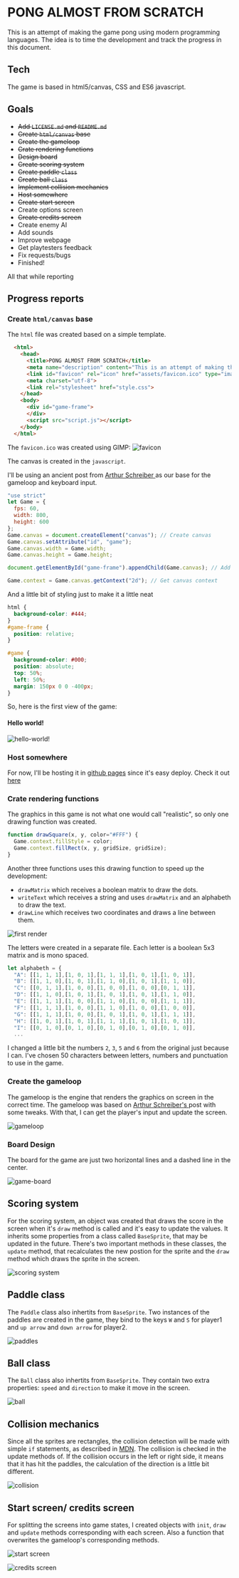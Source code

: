 # PONG ALMOST FROM SCRATCH
This is an attempt of making the game pong using modern programming languages. The idea is to time the development and track the progress in this document.

## Tech
The game is based in html5/canvas, CSS and ES6 javascript.

## Goals
* ~~Add `LICENSE.md` and `README.md`~~
* ~~Create `html/canvas` base~~
* ~~Create the gameloop~~
* ~~Crate rendering functions~~
* ~~Design board~~
* ~~Create scoring system~~
* ~~Create paddle `class`~~
* ~~Create ball `class`~~
* ~~Implement collision mechanics~~
* ~~Host somewhere~~
* ~~Create start screen~~
* Create options screen
* ~~Create credits screen~~
* Create enemy AI
* Add sounds
* Improve webpage
* Get playtesters feedback
* Fix requests/bugs
* Finished!

All that while reporting

## Progress reports
### Create `html/canvas` base

The `html` file was created based on a simple template.
```html
  <html>
    <head>
      <title>PONG ALMOST FROM SCRATCH</title>
      <meta name="description" content="This is an attempt of making the game pong using modern programming languages">
      <link id="favicon" rel="icon" href="assets/favicon.ico" type="image/x-icon">
      <meta charset="utf-8">
      <link rel="stylesheet" href="style.css">
    </head>
    <body>
      <div id="game-frame">
      </div>
      <script src="script.js"></script>
    </body>
  </html>
```

The `favicon.ico` was created using GIMP:
![favicon](report-assets/favicon.png "favicon")

The canvas is created in the `javascript`.

I'll be using an ancient post from [Arthur Schreiber
](http://nokarma.org/2011/02/02/javascript-game-development-the-game-loop/index.html) as our base for the gameloop and keyboard input.
```javascript
"use strict"
let Game = {
  fps: 60,
  width: 800,
  height: 600
};
Game.canvas = document.createElement("canvas"); // Create canvas
Game.canvas.setAttribute("id", "game");
Game.canvas.width = Game.width;
Game.canvas.height = Game.height;

document.getElementById("game-frame").appendChild(Game.canvas); // Add canvas to game-frame

Game.context = Game.canvas.getContext("2d"); // Get canvas context
```
And a little bit of styling just to make it a little neat

```css
html {
  background-color: #444;
}
#game-frame {
  position: relative;
}

#game {
  background-color: #000;
  position: absolute;
  top: 50%;
  left: 50%;
  margin: 150px 0 0 -400px;
}
```
So, here is the first view of the game:
#### Hello world!
![hello-world!](report-assets/hello-world.png "hello-world!")

### Host somewhere

For now, I'll be hosting it in [github pages](https://pages.github.com/) since it's easy deploy. Check it out [here](https://armlessjohn404.github.io/pong-almost-from-scratch/)

### Crate rendering functions

The graphics in this game is not what one would call "realistic", so only one drawing function was created.
```javascript
function drawSquare(x, y, color="#FFF") {
  Game.context.fillStyle = color;
  Game.context.fillRect(x, y, gridSize, gridSize);
}
```
Another three functions uses this drawing function to speed up the development:
* `drawMatrix` which receives a boolean matrix to draw the dots.
* `writeText` which receives a string and uses `drawMatrix` and an alphabeth to draw the text.
* `drawLine` which receives two coordinates and draws a line between them.

![first render](report-assets/first-render.png "first render")

The letters were created in a separate file. Each letter is a boolean 5x3 matrix and is mono spaced.
```javascript
let alphabeth = {
  "A": [[1, 1, 1],[1, 0, 1],[1, 1, 1],[1, 0, 1],[1, 0, 1]],
  "B": [[1, 1, 0],[1, 0, 1],[1, 1, 0],[1, 0, 1],[1, 1, 0]],
  "C": [[0, 1, 1],[1, 0, 0],[1, 0, 0],[1, 0, 0],[0, 1, 1]],
  "D": [[1, 1, 0],[1, 0, 1],[1, 0, 1],[1, 0, 1],[1, 1, 0]],
  "E": [[1, 1, 1],[1, 0, 0],[1, 1, 0],[1, 0, 0],[1, 1, 1]],
  "F": [[1, 1, 1],[1, 0, 0],[1, 1, 0],[1, 0, 0],[1, 0, 0]],
  "G": [[1, 1, 1],[1, 0, 0],[1, 0, 1],[1, 0, 1],[1, 1, 1]],
  "H": [[1, 0, 1],[1, 0, 1],[1, 1, 1],[1, 0, 1],[1, 0, 1]],
  "I": [[0, 1, 0],[0, 1, 0],[0, 1, 0],[0, 1, 0],[0, 1, 0]],
  ...
```

I changed a little bit the numbers `2`, `3`, `5` and `6` from the original just because I can.
I've chosen 50 characters between letters, numbers and punctuation to use in the game.

### Create the gameloop
The gameloop is the engine that renders the graphics on screen in the correct time.
The gameloop was based on [Arthur Schreiber's
](http://nokarma.org/2011/02/02/javascript-game-development-the-game-loop/index.html) post with some tweaks. With that, I can get the player's input and update the screen.

![gameloop](report-assets/gameloop.gif "gameloop")

### Board Design
The board for the game are just two horizontal lines and a dashed line in the center.

![game-board](report-assets/game-board.png "game-board")

## Scoring system
For the scoring system, an object was created that draws the score in the screen when it's `draw` method is called and it's easy to update the values. It inherits some properties from a class called `BaseSprite`, that may be updated in the future. There's two important methods in these classes, the `update` method, that recalculates the new postion for the sprite and the `draw` method which draws the sprite in the screen.

![scoring system](report-assets/score.gif "scoring system")

## Paddle class
The `Paddle` class also inhertits from `BaseSprite`. Two instances of the paddles are created in the game, they bind to the keys `W` and `S` for player1 and `up arrow` and `down arrow` for player2.

![paddles](report-assets/paddle.gif "paddles")

## Ball class
The `Ball` class also inhertits from `BaseSprite`. They contain two extra properties: `speed` and `direction` to make it move in the screen.

![ball](report-assets/ball.gif "ball")

## Collision mechanics
Since all the sprites are rectangles, the collision detection will be made with simple `if` statements, as described in [MDN](https://developer.mozilla.org/en-US/docs/Games/Techniques/2D_collision_detection).
The collision is checked in the update methods of. If the collision occurs in the left or right side, it means that it has hit the paddles, the calculation of the direction is a little bit different.

![collision](report-assets/collision.gif "collision")

## Start screen/ credits screen
For splitting the screens into game states, I created objects with `init`, `draw` and `update` methods corresponding with each screen. Also a function that overwrites the gameloop's corresponding methods.

![start screen](report-assets/start-screen.png "start screen")

![credits screen](report-assets/credits-screen.png "credits screen")

